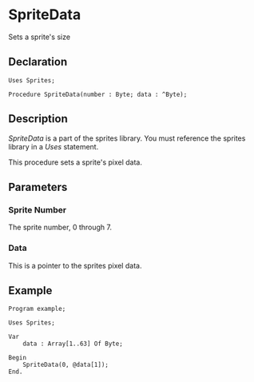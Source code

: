 # SpriteData

Sets a sprite's size

## Declaration

    Uses Sprites;

    Procedure SpriteData(number : Byte; data : ^Byte);

## Description

*SpriteData* is a part of the sprites library.  You must reference the sprites library in a *Uses* statement.

This procedure sets a sprite's pixel data.

## Parameters

### Sprite Number

The sprite number, 0 through 7.

### Data

This is a pointer to the sprites pixel data.

## Example

```
Program example;

Uses Sprites;

Var
    data : Array[1..63] Of Byte;

Begin
    SpriteData(0, @data[1]);
End.
```
